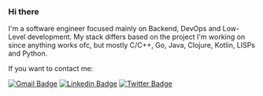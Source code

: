 ### Hi there

I'm a software engineer focused mainly on Backend, DevOps and Low-Level development.
My stack differs based on the project I'm working on since anything works ofc, but mostly C/C++, Go, Java, Clojure, Kotlin, LISPs and Python. 

If you want to contact me:

[![Gmail Badge](https://img.shields.io/badge/-teodoro.josue@protonmail.ch-red?style=flat-square&logo=Gmail&logoColor=white&link=mailto:teodoro.josue@protonmail.ch)](mailto:teodoro.josue@protonmail.ch)
[![Linkedin Badge](https://img.shields.io/badge/-Linkedin-blue?style=flat-square&logo=Linkedin&logoColor=white&link=https://www.linkedin.com/in/josue-teodoro-moreira/)](https://www.linkedin.com/in/josue-teodoro-moreira/) 
[![Twitter Badge](https://img.shields.io/badge/-@J0sueTM-blue?style=flat-square&labelColor=blue&logo=twitter&logoColor=white&link=https://twitter.com/j0suetm)](https://twitter.com/j0suetm)
